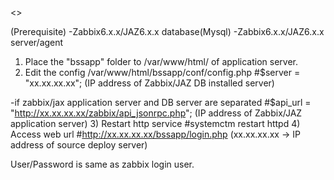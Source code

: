<<Source deploy steps>>

(Prerequisite)
-Zabbix6.x.x/JAZ6.x.x database(Mysql)
-Zabbix6.x.x/JAZ6.x.x server/agent


1) Place the "bssapp" folder to /var/www/html/ of application server.
2) Edit the config /var/www/html/bssapp/conf/config.php
   #$server = "xx.xx.xx.xx"; (IP address of Zabbix/JAZ DB installed server)
  
  -if zabbix/jax application  server and DB server are separated
  #$api_url = "http://xx.xx.xx.xx/zabbix/api_jsonrpc.php"; (IP address of Zabbix/JAZ application server)
3) Restart http service
  #systemctm restart httpd
4) Access web url
   #http://xx.xx.xx.xx/bssapp/login.php (xx.xx.xx.xx -> IP address of source deploy server)
   
   User/Password is same as zabbix login user.
